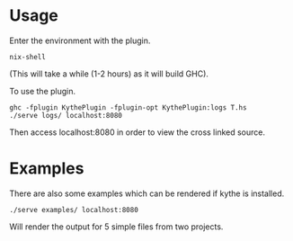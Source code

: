 # Usage

Enter the environment with the plugin.

```
nix-shell
```

(This will take a while (1-2 hours) as it will build GHC).

To use the plugin.

```
ghc -fplugin KythePlugin -fplugin-opt KythePlugin:logs T.hs
./serve logs/ localhost:8080
```

Then access localhost:8080 in order to view the cross linked source.


# Examples

There are also some examples which can be rendered if kythe is installed.

```
./serve examples/ localhost:8080
```

Will render the output for 5 simple files from two projects.
